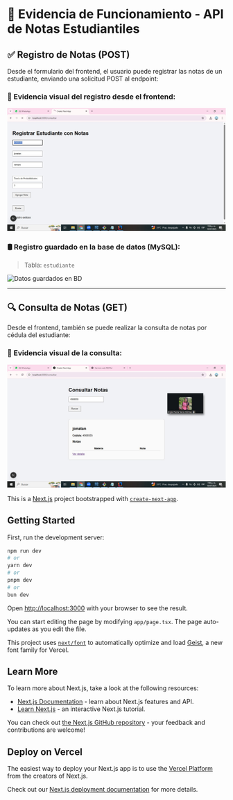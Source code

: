 # 📘 Evidencia de Funcionamiento - API de Notas Estudiantiles


## ✅ Registro de Notas (POST)

Desde el formulario del frontend, el usuario puede registrar las notas de un estudiante, enviando una solicitud POST al endpoint:


### 📸 Evidencia visual del registro desde el frontend:

![Registro desde Frontend](./img/registro.jpeg)

### 🛢️ Registro guardado en la base de datos (MySQL):

> Tabla: `estudiante` 

![Datos guardados en BD](./img/bd.JPEG)

---

## 🔍 Consulta de Notas (GET)

Desde el frontend, también se puede realizar la consulta de notas por cédula del estudiante:


### 📸 Evidencia visual de la consulta:

![Consulta desde Frontend](./img/consulta.jpeg)



This is a [Next.js](https://nextjs.org) project bootstrapped with [`create-next-app`](https://nextjs.org/docs/app/api-reference/cli/create-next-app).

## Getting Started

First, run the development server:

```bash
npm run dev
# or
yarn dev
# or
pnpm dev
# or
bun dev
```

Open [http://localhost:3000](http://localhost:3000) with your browser to see the result.

You can start editing the page by modifying `app/page.tsx`. The page auto-updates as you edit the file.

This project uses [`next/font`](https://nextjs.org/docs/app/building-your-application/optimizing/fonts) to automatically optimize and load [Geist](https://vercel.com/font), a new font family for Vercel.

## Learn More

To learn more about Next.js, take a look at the following resources:

- [Next.js Documentation](https://nextjs.org/docs) - learn about Next.js features and API.
- [Learn Next.js](https://nextjs.org/learn) - an interactive Next.js tutorial.

You can check out [the Next.js GitHub repository](https://github.com/vercel/next.js) - your feedback and contributions are welcome!

## Deploy on Vercel

The easiest way to deploy your Next.js app is to use the [Vercel Platform](https://vercel.com/new?utm_medium=default-template&filter=next.js&utm_source=create-next-app&utm_campaign=create-next-app-readme) from the creators of Next.js.

Check out our [Next.js deployment documentation](https://nextjs.org/docs/app/building-your-application/deploying) for more details.
